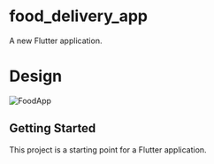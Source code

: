 # food_delivery_app

A new Flutter application.

# Design 
![FoodApp](https://user-images.githubusercontent.com/60022292/78506750-18909500-777c-11ea-9178-bc2463b9ada0.gif)



## Getting Started

This project is a starting point for a Flutter application.

